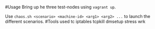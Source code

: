 #Usage
Bring up he three test-nodes using `vagrant up`.

Use `chaos.sh <scenario> <machine-id> <arg1> <arg2> ...` to launch the different scenarios.
#Tools used
tc
iptables
tcpkill
dmsetup
stress
wrk
